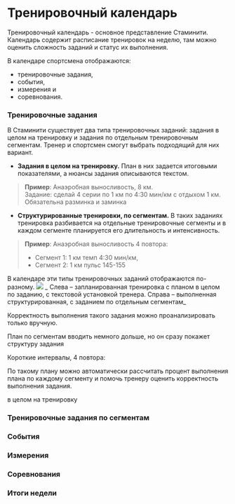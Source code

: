 # Тренировочный календарь

Тренировочный календарь - основное представление Стаминити.  
Календарь содержит расписание тренировок на неделю, там можно оценить сложность заданий и статус их выполнения.

В календаре спортсмена отображаются:
* тренировочные задания, 
* события, 
* измерения и 
* соревнования.

### Тренировочные задания

В Стаминити существует два типа тренировочных заданий: задания в целом на тренировку и задания по отдельным тренировочным сегментам. Тренер и спортсмен смогут выбрать подходящий для них вариант.

* **Задания в целом на тренировку.** План в них задается итоговыми показателями, а нюансы задания описываются текстом.
>**Пример**:
Анаэробная выносливость, 8 км.  
Задание: сделай 4 серии по 1 км по 4:30 мин/км с отдыхом 1 км. Обязательна разминка и заминка

* **Структурированные тренировки, по сегментам.** В таких заданиях тренировка разбивается на отдельные тренировочные сегменты и в каждом сегменте планируется его длительность и интенсивность. 
>**Пример**:
Анаэробная выносливость 
4 повтора:
> - Сегмент 1: 1 км темп 4:30 мин/км, 
> - Сегмент 2: 1 км пульс 145-155

В календаре эти типы тренировочных заданий отображаются по-разному.
![](http://content.staminity.com/assets/images/ActivityTypes.jpg)
_
Слева – запланированная тренировка с планом в целом по заданию, с текстовой установкой тренера. Справа – выполненная структурированная, с заданием по отдельным сегментам_


Корректность выполнения такого задания можно проанализировать только вручную.

План по сегментам вводить немного дольше, но он сразу покажет структуру задания

Короткие интервалы, 4 повтора:   
  


По такому плану можно автоматически рассчитать процент выполнения плана по каждому сегменту и помочь тренеру оценить корректность выполнения задания.

в целом на тренировку

### Тренировочные задания по сегментам

### События

### Измерения

### Соревнования

### Итоги недели



